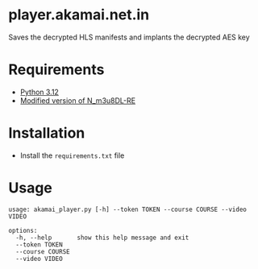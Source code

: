 # player.akamai.net.in
Saves the decrypted HLS manifests and implants the decrypted AES key

# Requirements
+ [Python 3.12](https://www.python.org/)
+ [Modified version of N_m3u8DL-RE](https://github.com/DevLARLEY/N_m3u8DL-RE)

# Installation
+ Install the `requirements.txt` file

# Usage
```
usage: akamai_player.py [-h] --token TOKEN --course COURSE --video VIDEO

options:
  -h, --help       show this help message and exit
  --token TOKEN
  --course COURSE
  --video VIDEO
```


